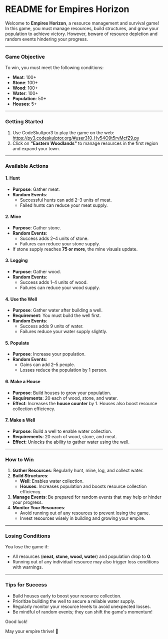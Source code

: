 
# README for **Empires Horizon**

Welcome to **Empires Horizon**, a resource management and survival game! In this game, you must manage resources, build structures, and grow your population to achieve victory. However, beware of resource depletion and random events hindering your progress.

---

### **Game Objective**
To win, you must meet the following conditions:
- **Meat**: 100+
- **Stone**: 100+
- **Wood**: 100+
- **Water**: 100+
- **Population**: 50+
- **Houses**: 5+

---

### **Getting Started**
1. Use CodeSkultpor3 to play the game on the web: https://py3.codeskulptor.org/#user310_Hv54O9t5rvMcfZ9.py
2. Click on **"Eastern Woodlands"** to manage resources in the first region and expand your town.
---

### **Available Actions**

#### **1. Hunt**
- **Purpose**: Gather meat.
- **Random Events**:
  - Successful hunts can add 2–3 units of meat.
  - Failed hunts can reduce your meat supply.

#### **2. Mine**
- **Purpose**: Gather stone.
- **Random Events**:
  - Success adds 2–4 units of stone.
  - Failures can reduce your stone supply.
- If stone supply reaches **75 or more**, the mine visuals update.

#### **3. Logging**
- **Purpose**: Gather wood.
- **Random Events**:
  - Success adds 1–4 units of wood.
  - Failures can reduce your wood supply.

#### **4. Use the Well**
- **Purpose**: Gather water after building a well.
- **Requirement**: You must build the well first.
- **Random Events**:
  - Success adds 9 units of water.
  - Failures reduce your water supply slightly.

#### **5. Populate**
- **Purpose**: Increase your population.
- **Random Events**:
  - Gains can add 2–5 people.
  - Losses reduce the population by 1 person.

#### **6. Make a House**
- **Purpose**: Build houses to grow your population.
- **Requirements**: 20 each of wood, stone, and water.
- **Effect**: Increases the **house counter** by 1. Houses also boost resource collection efficiency.

#### **7. Make a Well**
- **Purpose**: Build a well to enable water collection.
- **Requirements**: 20 each of wood, stone, and meat.
- **Effect**: Unlocks the ability to gather water using the well.

---

### **How to Win**
1. **Gather Resources**: Regularly hunt, mine, log, and collect water.
2. **Build Structures**:
   - **Well**: Enables water collection.
   - **Houses**: Increases population and boosts resource collection efficiency.
3. **Manage Events**: Be prepared for random events that may help or hinder your progress.
4. **Monitor Your Resources**:
   - Avoid running out of any resources to prevent losing the game.
   - Invest resources wisely in building and growing your empire.

---

### **Losing Conditions**
You lose the game if:
- All resources (**meat, stone, wood, water**) and population drop to **0**.
- Running out of any individual resource may also trigger loss conditions with warnings.

---

### **Tips for Success**
- Build houses early to boost your resource collection.
- Prioritize building the well to secure a reliable water supply.
- Regularly monitor your resource levels to avoid unexpected losses.
- Be mindful of random events; they can shift the game's momentum!

Good luck! 

May your empire thrive! 🏰
